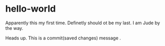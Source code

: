 # hello-world
Apparently this my first time.
Definetly should ot be my last.
I am Jude by the way.

Heads up. This is a commit(saved changes) message .
